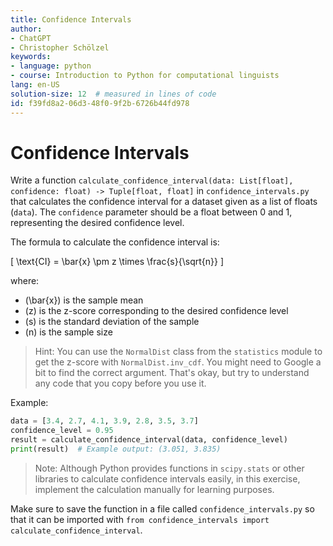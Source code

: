 ```yaml
---
title: Confidence Intervals
author:
- ChatGPT
- Christopher Schölzel
keywords:
- language: python
- course: Introduction to Python for computational linguists
lang: en-US
solution-size: 12  # measured in lines of code
id: f39fd8a2-06d3-48f0-9f2b-6726b44fd978
---
```


# Confidence Intervals

Write a function `calculate_confidence_interval(data: List[float], confidence: float) -> Tuple[float, float]` in `confidence_intervals.py` that calculates the confidence interval for a dataset given as a list of floats (`data`). The `confidence` parameter should be a float between 0 and 1, representing the desired confidence level.

The formula to calculate the confidence interval is:

\[ \text{CI} = \bar{x} \pm z \times \frac{s}{\sqrt{n}} \]

where:
- \(\bar{x}\) is the sample mean
- \(z\) is the z-score corresponding to the desired confidence level
- \(s\) is the standard deviation of the sample
- \(n\) is the sample size

> Hint: You can use the `NormalDist` class from the `statistics` module to get the z-score with `NormalDist.inv_cdf`. You might need to Google a bit to find the correct argument. That's okay, but try to understand any code that you copy before you use it.

Example:

```python
data = [3.4, 2.7, 4.1, 3.9, 2.8, 3.5, 3.7]
confidence_level = 0.95
result = calculate_confidence_interval(data, confidence_level)
print(result)  # Example output: (3.051, 3.835)
```

> Note: Although Python provides functions in `scipy.stats` or other libraries to calculate confidence intervals easily, in this exercise, implement the calculation manually for learning purposes.

Make sure to save the function in a file called `confidence_intervals.py` so that it can be imported with `from confidence_intervals import calculate_confidence_interval`.

